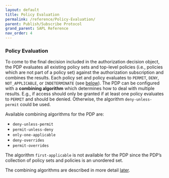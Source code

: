 ```yaml
---
layout: default
title: Policy Evaluation
permalink: /reference/Policy-Evaluation/
parent: Publish/Subscribe Protocol
grand_parent: SAPL Reference
nav_order: 4
---
```


### Policy Evaluation

To come to the final decision included in the authorization decision object, the PDP evaluates all existing policy sets and top-level policies (i.e., policies which are not part of a policy set) against the authorization subscription and combines the results. Each policy set and policy evaluates to `PERMIT`, `DENY`, `NOT_APPLICABLE`, or `INDETERMINATE` (see [below](#evaluation)). The PDP can be configured with a **combining algorithm** which determines how to deal with multiple results. E.g., if access should only be granted if at least one policy evaluates to `PERMIT` and should be denied. Otherwise, the algorithm `deny-unless-permit` could be used.

Available combining algorithms for the PDP are:

- `deny-unless-permit`
- `permit-unless-deny`
- `only-one-applicable`
- `deny-overrides`
- `permit-overrides`

The algorithm `first-applicable` is not available for the PDP since the PDP’s collection of policy sets and policies is an unordered set.

The combining algorithms are described in more detail [later](#combining-algorithms).